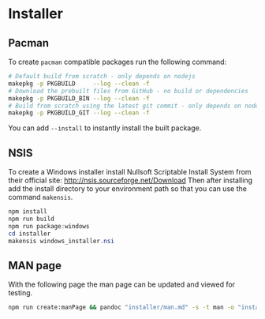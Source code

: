 # Installer

## Pacman

To create `pacman` compatible packages run the following command:

```sh
# Default build from scratch - only depends on nodejs
makepkg -p PKGBUILD     --log --clean -f
# Download the prebuilt files from GitHub - no build or dependencies
makepkg -p PKGBUILD_BIN --log --clean -f
# Build from scratch using the latest git commit - only depends on nodejs
makepkg -p PKGBUILD_GIT --log --clean -f
```

You can add `--install` to instantly install the built package.

## NSIS

To create a Windows installer install Nullsoft Scriptable Install System from their official site: http://nsis.sourceforge.net/Download
Then after installing add the install directory to your environment path so that you can use the command `makensis`.

```ps1
npm install
npm run build
npm run package:windows
cd installer
makensis windows_installer.nsi
```

## MAN page

With the following page the man page can be updated and viewed for testing.

```sh
npm run create:manPage && pandoc "installer/man.md" -s -t man -o "installer/man.1" && man -l "installer/man.1"
```
